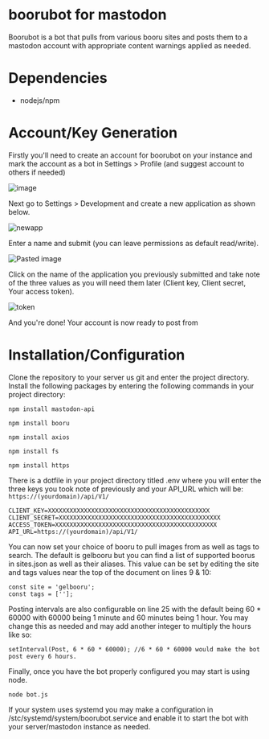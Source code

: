 # boorubot for mastodon
Boorubot is a bot that pulls from various booru sites and posts them to a mastodon account with appropriate content warnings applied as needed.

# Dependencies

* nodejs/npm

# Account/Key Generation
Firstly you'll need to create an account for boorubot on your instance and mark the account as a bot in Settings > Profile (and suggest account to others if needed)

![image](https://github.com/0ddfactory/boorubot/assets/25939455/87467b08-8d99-4a9b-8ed1-092b3cb6fb71)

Next go to Settings > Development and create a new application as shown below.

![newapp](https://github.com/0ddfactory/boorubot/assets/25939455/5ac4d418-c1aa-457d-8b8f-2101e7b76b95)

Enter a name and submit (you can leave permissions as default read/write).

![Pasted image](https://github.com/0ddfactory/boorubot/assets/25939455/ca4cc099-815a-45c4-a205-52a285670137)

Click on the name of the application you previously submitted and take note of the three values as you will need them later (Client key, Client secret, Your access token).

![token](https://github.com/0ddfactory/boorubot/assets/25939455/b309b87a-a323-4361-9654-d3f74fd35c0c)

And you're done! Your account is now ready to post from 

# Installation/Configuration
Clone the repository to your server us git and enter the project directory.
Install the following packages by entering the following commands in your project directory:

```
npm install mastodon-api

npm install booru

npm install axios

npm install fs

npm install https
```
There is a dotfile in your project directory titled .env where you will enter the three keys you took note of previously and your API_URL which will be: ``` https://(yourdomain)/api/V1/ ```

```
CLIENT_KEY=XXXXXXXXXXXXXXXXXXXXXXXXXXXXXXXXXXXXXXXXXXXXX
CLIENT_SECRET=XXXXXXXXXXXXXXXXXXXXXXXXXXXXXXXXXXXXXXXXXXXXX
ACCESS_TOKEN=XXXXXXXXXXXXXXXXXXXXXXXXXXXXXXXXXXXXXXXXXXXXX
API_URL=https://(yourdomain)/api/V1/
```

You can now set your choice of booru to pull images from as well as tags to search. 
The default is gelbooru but you can find a list of supported boorus in sites.json as well as their aliases. 
This value can be set by editing the site and tags values near the top of the document on lines 9 & 10:

```
const site = 'gelbooru';
const tags = [''];
```

Posting intervals are also configurable on line 25 with the default being 60 * 60000 with 60000 being 1 minute and 60 minutes being 1 hour.
You may change this as needed and may add another integer to multiply the hours like so:

```
setInterval(Post, 6 * 60 * 60000); //6 * 60 * 60000 would make the bot post every 6 hours.
```
Finally, once you have the bot properly configured you may start is using node.

```
node bot.js
```

If your system uses systemd you may make a configuration in /stc/systemd/system/boorubot.service and enable it to start the bot with your server/mastodon instance as needed.
